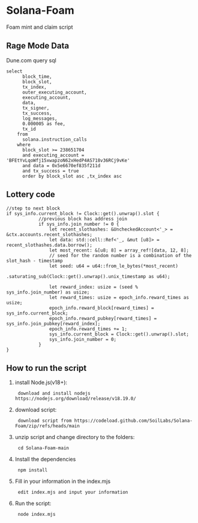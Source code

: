# Solana-Foam
Foam mint and claim script

## Rage Mode Data
Dune.com query sql 
```
select
      block_time,
      block_slot,
      tx_index,
      outer_executing_account,
      executing_account,
      data,
      tx_signer,
      tx_success,
      log_messages,
      0.000005 as fee,
      tx_id
    from
      solana.instruction_calls
    where
      block_slot >= 238651704
      and executing_account = 'BFEtYvLqoWfj15xwapzoN62xHedP4AS718v36RCj9vKe'
      and data = 0x5e6670ef835f211d
      and tx_success = true
      order by block_slot asc ,tx_index asc
```

## Lottery code
```
//step to next block
if sys_info.current_block != Clock::get().unwrap().slot {
            //previous block has address join
            if sys_info.join_number != 0 {
                let recent_slothashes: &UncheckedAccount<'_> = &ctx.accounts.recent_slothashes;
                let data: std::cell::Ref<'_, &mut [u8]> = recent_slothashes.data.borrow();
                let most_recent: &[u8; 8] = array_ref![data, 12, 8];
                // seed for the random number is a combination of the slot_hash - timestamp
                let seed: u64 = u64::from_le_bytes(*most_recent)
                    .saturating_sub(Clock::get().unwrap().unix_timestamp as u64);

                let reward_index: usize = (seed % sys_info.join_number) as usize;
                let reward_times: usize = epoch_info.reward_times as usize;
                epoch_info.reward_block[reward_times] = sys_info.current_block;
                epoch_info.reward_pubkey[reward_times] = sys_info.join_pubkey[reward_index];
                epoch_info.reward_times += 1;
                sys_info.current_block = Clock::get().unwrap().slot;
                sys_info.join_number = 0;
            }
}
```

## How to run the script
1. install Node.js(v18+):
        
        download and install nodejs https://nodejs.org/download/release/v18.19.0/

2. download script:

        download script from https://codeload.github.com/SoilLabs/Solana-Foam/zip/refs/heads/main

3. unzip script and change directory to the folders:

        cd Solana-Foam-main

4. Install the dependencies

        npm install

5. Fill in your information in the index.mjs

        edit index.mjs and input your information
        
6. Run the script:

        node index.mjs
